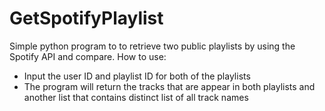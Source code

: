 # GetSpotifyPlaylist

Simple python program to  to retrieve two public playlists by using the Spotify API and compare.
How to use:
- Input the user ID and playlist ID for both of the playlists
- The program will return the tracks that are appear in both playlists and another list that contains distinct list of all track names
